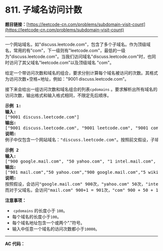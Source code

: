 # 811. 子域名访问计数

**题目链接：**[https://leetcode-cn.com/problems/subdomain-visit-count](https://leetcode-cn.com/problems/subdomain-visit-count)

---

<div class="content__1Y2H">
 <div class="notranslate">
  <p>一个网站域名，如"discuss.leetcode.com"，包含了多个子域名。作为顶级域名，常用的有"com"，下一级则有"leetcode.com"，最低的一级为"discuss.leetcode.com"。当我们访问域名"discuss.leetcode.com"时，也同时访问了其父域名"leetcode.com"以及顶级域名&nbsp;"com"。</p> 
  <p>给定一个带访问次数和域名的组合，要求分别计算每个域名被访问的次数。其格式为访问次数+空格+地址，例如："9001 discuss.leetcode.com"。</p> 
  <p>接下来会给出一组访问次数和域名组合的列表<code>cpdomains</code>&nbsp;。要求解析出所有域名的访问次数，输出格式和输入格式相同，不限定先后顺序。</p> 
  <pre class="language-text"><strong>示例 1:</strong>
<strong>输入:</strong> 
["9001 discuss.leetcode.com"]
<strong>输出:</strong> 
["9001 discuss.leetcode.com", "9001 leetcode.com", "9001 com"]
<strong>说明:</strong> 
例子中仅包含一个网站域名："discuss.leetcode.com"。按照前文假设，子域名"leetcode.com"和"com"都会被访问，所以它们都被访问了9001次。
</pre> 
  <pre class="language-text"><strong>示例 2
输入:</strong> 
["900 google.mail.com", "50 yahoo.com", "1 intel.mail.com", "5 wiki.org"]
<strong>输出:</strong> 
["901 mail.com","50 yahoo.com","900 google.mail.com","5 wiki.org","5 org","1 intel.mail.com","951 com"]
<strong>说明:</strong> 
按照假设，会访问"google.mail.com" 900次，"yahoo.com" 50次，"intel.mail.com" 1次，"wiki.org" 5次。
而对于父域名，会访问"mail.com" 900+1 = 901次，"com" 900 + 50 + 1 = 951次，和 "org" 5 次。
</pre> 
  <p><strong>注意事项：</strong></p> 
  <ul> 
   <li>&nbsp;<code>cpdomains</code>&nbsp;的长度小于&nbsp;<code>100</code>。</li> 
   <li>每个域名的长度小于<code>100</code>。</li> 
   <li>每个域名地址包含一个或两个"."符号。</li> 
   <li>输入中任意一个域名的访问次数都小于<code>10000</code>。</li> 
  </ul> 
 </div>
</div>

---

**AC 代码：**

```java

```